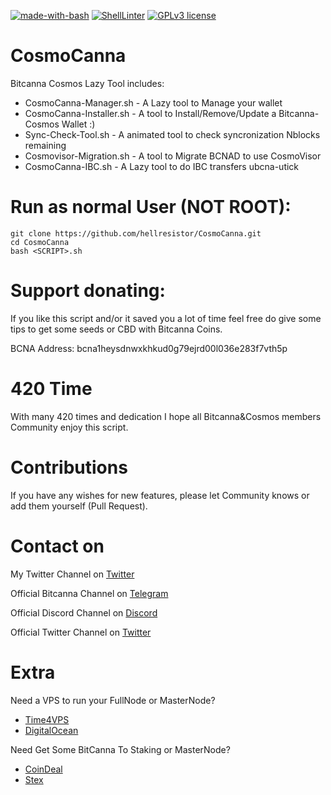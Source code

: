[![made-with-bash](https://img.shields.io/badge/Made%20with-Bash-1f425f.svg)](https://www.gnu.org/software/bash/)
[![ShellLinter](https://github.com/hellresistor/CosmoCanna/actions/workflows/main.yml/badge.svg)](https://github.com/hellresistor/CosmoCanna/actions/workflows/main.yml)
[![GPLv3 license](https://img.shields.io/badge/License-GPLv3-blue.svg)](http://perso.crans.org/besson/LICENSE.html)

# CosmoCanna
Bitcanna Cosmos Lazy Tool includes:
  - CosmoCanna-Manager.sh   - A Lazy tool to Manage your wallet
  - CosmoCanna-Installer.sh - A tool to Install/Remove/Update a Bitcanna-Cosmos Wallet :)
  - Sync-Check-Tool.sh      - A animated tool to check syncronization Nblocks remaining
  - Cosmovisor-Migration.sh - A tool to Migrate BCNAD to use CosmoVisor
  - CosmoCanna-IBC.sh       - A Lazy tool to do IBC transfers ubcna-utick



# Run as normal User (NOT ROOT):
    git clone https://github.com/hellresistor/CosmoCanna.git
    cd CosmoCanna
    bash <SCRIPT>.sh


# Support donating:
If you like this script and/or it saved you a lot of time
feel free do give some tips to get some seeds or CBD with Bitcanna Coins.

BCNA Address:  bcna1heysdnwxkhkud0g79ejrd00l036e283f7vth5p

# 420 Time
With many 420 times and dedication
I hope all Bitcanna&Cosmos members Community enjoy this script.

# Contributions
If you have any wishes for new features, please let Community knows or add them yourself (Pull Request). 

# Contact on
My Twitter Channel on [Twitter](https://www.twitter.com/hellresistor)

Official Bitcanna Channel on [Telegram](https://t.me/joinchat/F4JfThITJB3cU-uaCwtKlQ)

Official Discord Channel on [Discord](https://discord.gg/BZH3X5WGw2)

Official Twitter Channel on [Twitter](https://www.twitter.com/bitcannaglobal)

# Extra
 Need a VPS to run your FullNode or MasterNode?

  - [Time4VPS](https://www.time4vps.com/?affid=4335)
  - [DigitalOcean](https://m.do.co/c/9c8dc13a528c)

 Need Get Some BitCanna To Staking or MasterNode?

 - [CoinDeal](https://coindeal.com/ref/AV4X)
 - [Stex](https://app.stex.com/?ref=75177165)
